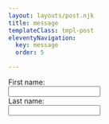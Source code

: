 ```yaml
---
layout: layouts/post.njk
title: message
templateClass: tmpl-post
eleventyNavigation:
  key: message
  order: 5

---
```


<form>
  <label for="fname">First name:</label><br>
  <input type="text" id="fname" name="fname"><br>
  <label for="lname">Last name:</label><br>
  <input type="text" id="lname" name="lname">
</form>
